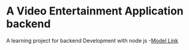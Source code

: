 # A Video Entertainment Application backend 

A learning project for backend Development with node js
-[Model Link](https://app.eraser.io/workspace/3DX4nbYOkwGjWJI1hI5L)